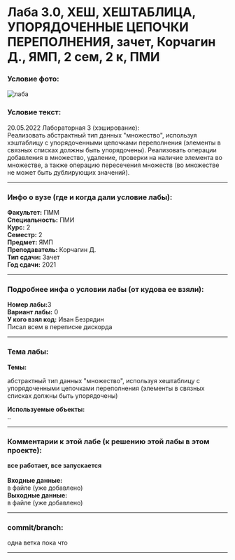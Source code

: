 # Лаба 3.0, ХЕШ, ХЕШТАБЛИЦА, УПОРЯДОЧЕННЫЕ ЦЕПОЧКИ ПЕРЕПОЛНЕНИЯ, зачет, Корчагин Д., ЯМП, 2 сем, 2 к, ПМИ

<h3>Условие фото:</h3>

![лаба](https://user-images.githubusercontent.com/72470327/174526859-dd52c0cb-f199-4999-9bb8-5514bff90d1b.png)


<h3>Условие текст:</h3>
<p>
20.05.2022 Лабораторная 3 (хэширование): <br/>
Реализовать абстрактный тип данных "множество", используя хэштаблицу с упорядоченными цепочками переполнения (элементы в связных списках должны быть упорядочены). Реализовать операции добавления в множество, удаление, проверки на наличие элемента во множестве, а также операцию пересечения множеств (во множестве не может быть дублирующих значений).
</p>

<hr />
<h3>Инфо о вузе (где и когда дали условие лабы):</h3>
<b>Факультет:</b> ПММ
<br/>
<b>Специальность:</b> ПМИ
<br/>
<b>Курс:</b> 2
<br/>
<b>Семестр:</b> 2
<br/>
<b>Предмет:</b> ЯМП
<br/>
<b>Преподаватель:</b> Корчагин Д.
<br/>
<b>Тип сдачи:</b> Зачет
<br/>
<b>Год сдачи:</b> 2021

<hr />
<h3>Подробнее инфа о условии лабы (от кудова ее взяли):</h3>
<b>Номер лабы:</b>3
<br/>
<b>Вариант лабы:</b> 0
<br/>
<b>У кого взял код:</b> Иван Безрядин 
<br/>
 Писал всем в переписке дискорда

<hr />

<h3>Тема лабы:</h3>
<b>Темы:</b> 
<p>
  абстрактный тип данных "множество", используя хештаблицу с упорядоченными цепочками переполнения (элементы в связных списках должны быть упорядочены)
  
</p>
<b>Используемые объекты:</b> <br/>
..
<p>
  
</p>

<hr />

<h3>Комментарии к этой лабе (к решению этой лабы в этом проекте):</h3>
<p>
 <b>все работает, все запускается</b> <br/> <br/>
  <b>Входные данные:</b> <br/>
  в файле (уже добавлено) <br/>
   <b>Выходные данные:</b> <br/>
 в файле (уже добавлено)
</p>

<hr />

<h3>commit/branch:</h3>
  <p>
    одна ветка пока что
</p>

<hr />

